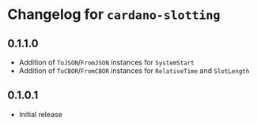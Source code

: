 # Changelog for `cardano-slotting`

## 0.1.1.0

* Addition of `ToJSON`/`FromJSON` instances for `SystemStart`
* Addition of `ToCBOR`/`FromCBOR` instances for `RelativeTime` and `SlotLength`

## 0.1.0.1

* Initial release

